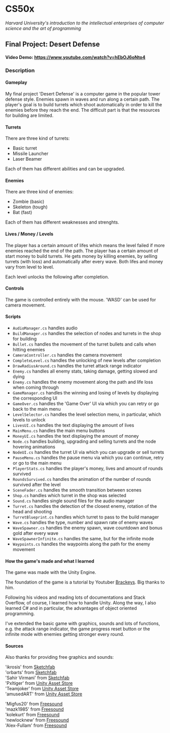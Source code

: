 # CS50x
 *Harvard University's introduction to the intellectual enterprises of computer science and the art of programming*
 
## Final Project: Desert Defense

#### Video Demo:  https://www.youtube.com/watch?v=hEbOJ6oNto4

### Description

#### Gameplay

My final project 'Desert Defense' is a computer game in the popular tower defense style. Enemies spawn in waves and run along a certain path. The player's goal is to build turrets which shoot automatically in order to kill the enemies before they reach the end. The difficult part is that the resources for building are limited.

#### Turrets
There are three kind of turrets:
- Basic turret
- Missile Launcher
- Laser Beamer

Each of them has different abilities and can be upgraded.

#### Enemies

There are three kind of enemies:
- Zombie (basic)
- Skeleton (tough)
- Bat (fast)

Each of them has different weaknesses and strenghts.

#### Lives / Money / Levels

The player has a certain amount of lifes which means the level failed if more enemies reached the end of the path.
The player has a certain amount of start money to build turrets. He gets money by killing enemies, by selling turrets (with loss) and automatically after every wave.
Both lifes and money vary from level to level.

Each level unlocks the following after completion.

#### Controls

The game is controlled entirely with the mouse. 'WASD' can be used for camera movement.


#### Scripts

- `AudioManager.cs` handles audio
- `BuildManager.cs` handles the selection of nodes and turrets in the shop for building
- `Bullet.cs` handles the movement of the turret bullets and calls when hitting enemies
- `CameraController.cs` handles the camera movement
- `CompleteLevel.cs` handles the unlocking of new levels after completion
- `DrawRadiusAround.cs` handles the turret attack range indicator
- `Enemy.cs` handles all enemy stats, taking damage, getting slowed and dying
- `Enemy.cs` handles the enemy movement along the path and life loss when coming through
- `GameManager.cs` handles the winning and losing of levels by displaying the corresponding UI
- `GameOver.cs` handles the 'Game Over' UI via which you can retry or go back to the main menu
- `LevelSelector.cs` handles the level selection menu, in particular, which levels to unlock
- `LivesUI.cs` handles the text displaying the amount of lives
- `MainMenu.cs` handles the main menu buttons
- `MoneyUI.cs` handles the text displaying the amount of money
- `Node.cs` handles building, upgrading and selling turrets and the node hovering animations
- `NodeUI.cs` handles the turret UI via which you can upgrade or sell turrets
- `PauseMenu.cs` handles the pause menu via which you can continue, retry or go to the main menu
- `PlayerStats.cs` handles the player's money, lives and amount of rounds survived
- `RoundsSurvived.cs` handles the animation of the number of rounds survived after the level
- `SceneFader.cs` handles the smooth transition between scenes
- `Shop.cs` handles which turret in the shop was selected
- `Sound.cs` handles single sound files for the audio manager
- `Turret.cs` handles the detection of the closest enemy, rotation of the head and shooting
- `TurretBlueprint.cs` handles which turret to pass to the build manager
- `Wave.cs` handles the type, number and spawn rate of enemy waves
- `WaveSpawner.cs` handles the enemy spawn, wave countdown and bonus gold after every wave
- `WaveSpawnerInfinite.cs` handles the same, but for the infinite mode
- `Waypoints.cs` handles the waypoints along the path for the enemy movement


#### How the game's made and what I learned

The game was made with the Unity Engine.

The foundation of the game is a tutorial by Youtuber [Brackeys](https://www.youtube.com/user/Brackeys). Big thanks to him.

Following his videos and reading lots of documentations and Stack Overflow, of course, I learned how to handle Unity. Along the way, I also learned C# and in particular, the advantages of object oriented programming.

I've extended the basic game with graphics, sounds and lots of functions, e.g. the attack range indicator, the game progress reset button or the infinite mode with enemies getting stronger every round.



#### Sources

Also thanks for providing free graphics and sounds:

'ikrosis' from [Sketchfab](https://sketchfab.com/3d-models/nether-portal-4d728f25a6404d64ae8ef7fb8e2d332f)  
'orbarts' from [Sketchfab](https://sketchfab.com/3d-models/desert-stone-ground-def353b3968947d496a51f3783cd6eaa)  
'Sahir Virmani' from [Sketchfab](https://sketchfab.com/3d-models/japanese-torii-gate-2027a248de1b4b70985ff97e708fb50d)  
'Pxltiger' from [Unity Asset Store](https://assetstore.unity.com/packages/3d/characters/humanoids/zombie-30232)  
'Teamjoker' from [Unity Asset Store](https://assetstore.unity.com/packages/3d/characters/humanoids/fantasy-monster-skeleton-35635)  
'amusedART' from [Unity Asset Store](https://assetstore.unity.com/packages/3d/characters/free-monster-bat-158125)  

'Migfus20' from [Freesound](https://freesound.org/people/Migfus20/sounds/562604/)  
'mazk1985' from [Freesound](https://freesound.org/people/mazk1985/sounds/187406/)  
'kolekurt' from [Freesound](https://freesound.org/people/kolekurt/sounds/540152/)  
'newlocknew' from [Freesound](https://freesound.org/people/newlocknew/sounds/553518/)  
'Alex-Fullam' from [Freesound](https://freesound.org/people/Alex-Fullam/sounds/553906/)